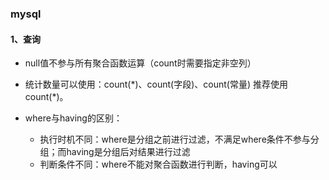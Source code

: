 ### mysql

#### 1、查询

* null值不参与所有聚合函数运算（count时需要指定非空列）

* 统计数量可以使用：count(\*)、count(字段)、count(常量) 推荐使用count(\*)。

* where与having的区别：

  * 执行时机不同：where是分组之前进行过滤，不满足where条件不参与分组；而having是分组后对结果进行过滤
  * 判断条件不同：where不能对聚合函数进行判断，having可以

  



